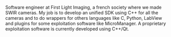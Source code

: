 Software engineer at First Light Imaging, a french society where we made SWIR cameras.
My job is to develop an unified SDK using C++ for all the cameras and to do wrappers for others languages like C, Python, LabView and plugins for some exploitation software like MicroManager.
A proprietary exploitation software is currently developed using C++/Qt.
